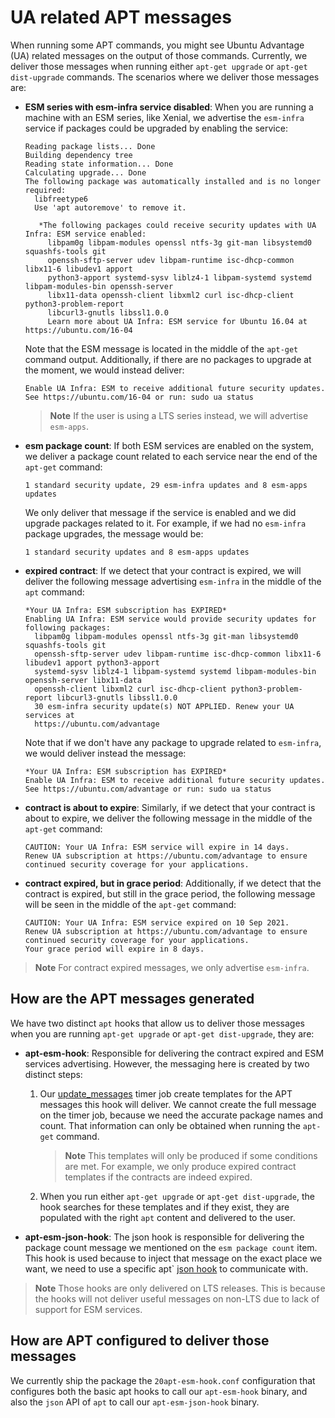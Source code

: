 # UA related APT messages

When running some APT commands, you might see Ubuntu Advantage (UA) related messages on
the output of those commands. Currently, we deliver those messages when
running either `apt-get upgrade` or `apt-get dist-upgrade` commands. The scenarios
where we deliver those messages are:

* **ESM series with esm-infra service disabled**: When you are running a machine
  with an ESM series, like Xenial, we advertise the `esm-infra` service if packages could
  be upgraded by enabling the service:

  ```
  Reading package lists... Done
  Building dependency tree        
  Reading state information... Done
  Calculating upgrade... Done
  The following package was automatically installed and is no longer required:
    libfreetype6
    Use 'apt autoremove' to remove it.
     
     *The following packages could receive security updates with UA Infra: ESM service enabled:
       libpam0g libpam-modules openssl ntfs-3g git-man libsystemd0 squashfs-tools git
       openssh-sftp-server udev libpam-runtime isc-dhcp-common libx11-6 libudev1 apport
       python3-apport systemd-sysv liblz4-1 libpam-systemd systemd libpam-modules-bin openssh-server
       libx11-data openssh-client libxml2 curl isc-dhcp-client python3-problem-report
       libcurl3-gnutls libssl1.0.0
       Learn more about UA Infra: ESM service for Ubuntu 16.04 at https://ubuntu.com/16-04
  ```

  Note that the ESM message is located in the middle of the `apt-get` command output. Additionally,
  if there are no packages to upgrade at the moment, we would instead deliver:

  ```
  Enable UA Infra: ESM to receive additional future security updates.
  See https://ubuntu.com/16-04 or run: sudo ua status
  ```

  > **Note**
  > If the user is using a LTS series instead, we will advertise `esm-apps`.

* **esm package count**: If both ESM services are enabled on the system,
  we deliver a package count related to each service near the end of the `apt-get` command:

  ```
  1 standard security update, 29 esm-infra updates and 8 esm-apps updates
  ```

  We only deliver that message if the service is enabled and we did upgrade packages related
  to it. For example, if we had no `esm-infra` package upgrades, the message would be:

  ```
  1 standard security updates and 8 esm-apps updates
  ```

* **expired contract**: If we detect that your contract is expired, we will deliver the following
  message advertising `esm-infra` in the middle of the `apt` command:

  ```
  *Your UA Infra: ESM subscription has EXPIRED*
  Enabling UA Infra: ESM service would provide security updates for following packages:
    libpam0g libpam-modules openssl ntfs-3g git-man libsystemd0 squashfs-tools git
    openssh-sftp-server udev libpam-runtime isc-dhcp-common libx11-6 libudev1 apport python3-apport
    systemd-sysv liblz4-1 libpam-systemd systemd libpam-modules-bin openssh-server libx11-data
    openssh-client libxml2 curl isc-dhcp-client python3-problem-report libcurl3-gnutls libssl1.0.0
    30 esm-infra security update(s) NOT APPLIED. Renew your UA services at
    https://ubuntu.com/advantage
  ```
 
  Note that if we don't have any package to upgrade related to `esm-infra`, we would deliver instead
  the message:

  ```
  *Your UA Infra: ESM subscription has EXPIRED*
  Enable UA Infra: ESM to receive additional future security updates.
  See https://ubuntu.com/advantage or run: sudo ua status
  ```

* **contract is about to expire**: Similarly, if we detect that your contract is about to expire,
  we deliver the following message in the middle of the `apt-get` command:

  ```
  CAUTION: Your UA Infra: ESM service will expire in 14 days.
  Renew UA subscription at https://ubuntu.com/advantage to ensure
  continued security coverage for your applications.
  ```

* **contract expired, but in grace period**: Additionally, if we detect that the contract is
  expired, but still in the grace period, the following message will be seen in the middle
  of the `apt-get` command:

  ```
  CAUTION: Your UA Infra: ESM service expired on 10 Sep 2021.
  Renew UA subscription at https://ubuntu.com/advantage to ensure
  continued security coverage for your applications.
  Your grace period will expire in 8 days.
  ```

> **Note**
> For contract expired messages, we only advertise `esm-infra`.


## How are the APT messages generated

We have two distinct `apt` hooks that allow us to deliver those messages when you
are running `apt-get upgrade` or `apt-get dist-upgrade`, they are:

* **apt-esm-hook**: Responsible for delivering the contract expired and ESM services
  advertising. However, the messaging here is created by two distinct steps:

  1. Our [update_messages](what_are_the_timer_jobs.md) timer job create templates for
     the APT messages this hook will deliver. We cannot create the full message on the
     timer job, because we need the accurate package names and count. That information
     can only be obtained when running the `apt-get` command.

     > **Note**
     > This templates will only be produced if some conditions are met. For example,
     > we only produce expired contract templates if the contracts are indeed expired.

  2. When you run either `apt-get upgrade` or `apt-get dist-upgrade`, the hook searches
     for these templates and if they exist, they are populated with the right `apt`
     content and delivered to the user.

* **apt-esm-json-hook**: The json hook is responsible for delivering the package count
  message we mentioned on the `esm package count` item. This hook is used because
  to inject that message on the exact place we want, we need to use a specific apt`
  [json hook](https://salsa.debian.org/apt-team/apt/-/blob/main/doc/json-hooks-protocol.md)
  to communicate with.


> **Note**
> Those hooks are only delivered on LTS releases. This is because the hooks will
> not deliver useful messages on non-LTS due to lack of support for ESM services.

## How are APT configured to deliver those messages

We currently ship the package the `20apt-esm-hook.conf` configuration that
configures both the basic apt hooks to call our `apt-esm-hook` binary, and also
the `json` API of `apt` to call our `apt-esm-json-hook` binary.
